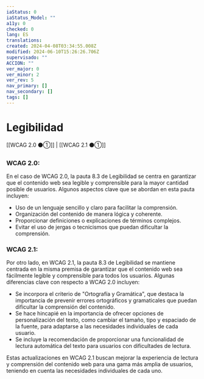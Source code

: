 ```yaml
---
iaStatus: 0
iaStatus_Model: ""
a11y: 0
checked: 0
lang: ES
translations: 
created: 2024-04-08T03:34:55.008Z
modified: 2024-06-10T15:26:26.706Z
supervisado: ""
ACCION: ""
ver_major: 0
ver_minor: 2
ver_rev: 5
nav_primary: []
nav_secondary: []
tags: []
---
```

# Legibilidad

[[WCAG 2.0 ⚫①]] | [[WCAG 2.1 ⚫①]]

### WCAG 2.0:
En el caso de WCAG 2.0, la pauta 8.3 de Legibilidad se centra en garantizar que el contenido web sea legible y comprensible para la mayor cantidad posible de usuarios. Algunos aspectos clave que se abordan en esta pauta incluyen:

- Uso de un lenguaje sencillo y claro para facilitar la comprensión.
- Organización del contenido de manera lógica y coherente.
- Proporcionar definiciones o explicaciones de términos complejos.
- Evitar el uso de jergas o tecnicismos que puedan dificultar la comprensión.

### WCAG 2.1:
Por otro lado, en WCAG 2.1, la pauta 8.3 de Legibilidad se mantiene centrada en la misma premisa de garantizar que el contenido web sea fácilmente legible y comprensible para todos los usuarios. Algunas diferencias clave con respecto a WCAG 2.0 incluyen:

- Se incorpora el criterio de "Ortografía y Gramática", que destaca la importancia de prevenir errores ortográficos y gramaticales que puedan dificultar la comprensión del contenido.
- Se hace hincapié en la importancia de ofrecer opciones de personalización del texto, como cambiar el tamaño, tipo y espaciado de la fuente, para adaptarse a las necesidades individuales de cada usuario.
- Se incluye la recomendación de proporcionar una funcionalidad de lectura automática del texto para usuarios con dificultades de lectura.


Estas actualizaciones en WCAG 2.1 buscan mejorar la experiencia de lectura y comprensión del contenido web para una gama más amplia de usuarios, teniendo en cuenta las necesidades individuales de cada uno.

